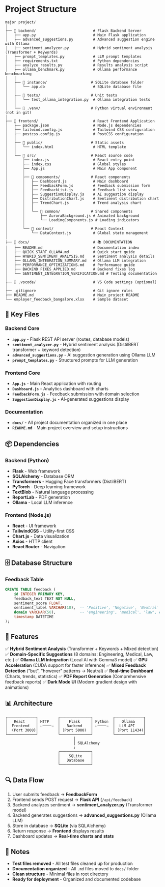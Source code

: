 # Project Structure

```
major project/
│
├── 📁 backend/                          # Flask Backend Server
│   ├── app.py                          # Main Flask application
│   ├── advanced_suggestions.py         # Advanced suggestion engine with Ollama
│   ├── sentiment_analyzer.py           # Hybrid sentiment analysis (Transformer + Keywords)
│   ├── prompt_templates.py             # LLM prompt templates
│   ├── requirements.txt                # Python dependencies
│   ├── analyze_results.py              # Results analysis script
│   ├── ollama_benchmark.py             # Ollama performance benchmarking
│   │
│   ├── 📁 instance/                    # SQLite database folder
│   │   └── app.db                      # SQLite database file
│   │
│   ├── 📁 tests/                       # Unit tests
│   │   └── test_ollama_integration.py  # Ollama integration tests
│   │
│   └── 📁 .venv/                       # Python virtual environment (not in git)
│
├── 📁 frontend/                         # React Frontend Application
│   ├── package.json                    # Node.js dependencies
│   ├── tailwind.config.js              # Tailwind CSS configuration
│   ├── postcss.config.js               # PostCSS configuration
│   │
│   ├── 📁 public/                      # Static assets
│   │   └── index.html                  # HTML template
│   │
│   └── 📁 src/                         # React source code
│       ├── index.js                    # React entry point
│       ├── index.css                   # Global styles
│       ├── App.js                      # Main App component
│       │
│       ├── 📁 components/              # React components
│       │   ├── Dashboard.js            # Main dashboard
│       │   ├── FeedbackForm.js         # Feedback submission form
│       │   ├── FeedbackList.js         # Feedback list view
│       │   ├── SuggestionDisplay.js    # AI suggestion display
│       │   ├── DistributionChart.js    # Sentiment distribution chart
│       │   ├── TrendChart.js           # Trend analysis chart
│       │   │
│       │   └── 📁 common/              # Shared components
│       │       ├── AuroraBackground.js # Animated background
│       │       └── LoadingComponents.js # Loading indicators
│       │
│       └── 📁 context/                 # React Context
│           └── DataContext.js          # Global state management
│
├── 📁 docs/                             # 📚 DOCUMENTATION
│   ├── README.md                       # Documentation index
│   ├── QUICK_START_OLLAMA.md           # Quick start guide
│   ├── HYBRID_SENTIMENT_ANALYSIS.md    # Sentiment analysis details
│   ├── OLLAMA_INTEGRATION_SUMMARY.md   # Ollama LLM integration
│   ├── PERFORMANCE_OPTIMIZATIONS.md    # Performance guide
│   ├── BACKEND_FIXES_APPLIED.md        # Backend fixes log
│   └── SENTIMENT_INTEGRATION_VERIFICATION.md # Testing documentation
│
├── 📁 .vscode/                          # VS Code settings (optional)
│
├── .gitignore                          # Git ignore rules
├── README.md                           # Main project README
└── employer_feedback_bangalore.xlsx    # Sample dataset

```

## 🎯 Key Files

### Backend Core
- **`app.py`** - Flask REST API server (routes, database models)
- **`sentiment_analyzer.py`** - Hybrid sentiment analysis (DistilBERT transformer + keyword detection)
- **`advanced_suggestions.py`** - AI suggestion generation using Ollama LLM
- **`prompt_templates.py`** - Structured prompts for LLM generation

### Frontend Core
- **`App.js`** - Main React application with routing
- **`Dashboard.js`** - Analytics dashboard with charts
- **`FeedbackForm.js`** - Feedback submission with domain selection
- **`SuggestionDisplay.js`** - AI-generated suggestions display

### Documentation
- **`docs/`** - All project documentation organized in one place
- **`README.md`** - Main project overview and setup instructions

## 📦 Dependencies

### Backend (Python)
- **Flask** - Web framework
- **SQLAlchemy** - Database ORM
- **Transformers** - Hugging Face transformers (DistilBERT)
- **PyTorch** - Deep learning framework
- **TextBlob** - Natural language processing
- **ReportLab** - PDF generation
- **Ollama** - Local LLM inference

### Frontend (Node.js)
- **React** - UI framework
- **TailwindCSS** - Utility-first CSS
- **Chart.js** - Data visualization
- **Axios** - HTTP client
- **React Router** - Navigation

## 🗄️ Database Structure

### Feedback Table
```sql
CREATE TABLE feedback (
    id INTEGER PRIMARY KEY,
    feedback_text TEXT NOT NULL,
    sentiment_score FLOAT,
    sentiment_label VARCHAR(10),  -- 'Positive', 'Negative', 'Neutral'
    domain VARCHAR(50),           -- 'engineering', 'medical', 'law', etc.
    timestamp DATETIME
);
```

## 🚀 Features

✅ **Hybrid Sentiment Analysis** (Transformer + Keywords + Mixed detection)
✅ **Domain-Specific Suggestions** (8 domains: Engineering, Medical, Law, etc.)
✅ **Ollama LLM Integration** (Local AI with Gemma3 model)
✅ **GPU Acceleration** (CUDA support for faster inference)
✅ **Mixed Feedback Detection** ("but", "however" patterns → Neutral)
✅ **Real-time Dashboard** (Charts, trends, statistics)
✅ **PDF Report Generation** (Comprehensive feedback reports)
✅ **Dark Mode UI** (Modern gradient design with animations)

## 📊 Architecture

```
┌─────────────┐         ┌──────────────┐         ┌─────────────┐
│   React     │ HTTP    │    Flask     │ Python  │   Ollama    │
│  Frontend   │ ←────→  │   Backend    │ ←────→  │  LLM API    │
│  (Port 3000)│         │ (Port 5000)  │         │ (Port 11434)│
└─────────────┘         └──────────────┘         └─────────────┘
                               │
                               │ SQLAlchemy
                               ↓
                        ┌──────────────┐
                        │    SQLite    │
                        │   Database   │
                        └──────────────┘
```

## 🔍 Data Flow

1. User submits feedback → **FeedbackForm**
2. Frontend sends POST request → **Flask API** (`/api/feedback`)
3. Backend analyzes sentiment → **sentiment_analyzer.py** (Transformer model)
4. Backend generates suggestions → **advanced_suggestions.py** (Ollama LLM)
5. Store in database → **SQLite** (via SQLAlchemy)
6. Return response → **Frontend** displays results
7. Dashboard updates → **Real-time charts and stats**

## 📝 Notes

- **Test files removed** - All test files cleaned up for production
- **Documentation organized** - All `.md` files moved to `docs/` folder
- **Clean structure** - Minimal files in root directory
- **Ready for deployment** - Organized and documented codebase
